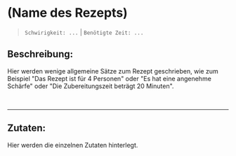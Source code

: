 # (Name des Rezepts)

 > `Schwirigkeit: ...`  | `Benötigte Zeit: ...` 
 
## Beschreibung:

Hier werden wenige allgemeine Sätze zum Rezept geschrieben, wie zum Beispiel "Das Rezept ist für 4 Personen" oder "Es hat eine angenehme Schärfe" oder "Die Zubereitungszeit beträgt 20 Minuten".

&nbsp;

---

## Zutaten: 

Hier werden die einzelnen Zutaten hinterlegt. 


